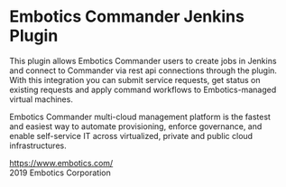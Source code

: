 # Embotics Commander Jenkins Plugin  
This plugin allows Embotics Commander users to create jobs in Jenkins  
and connect to Commander via rest api connections through the plugin.  
With this integration you can submit service requests, get status on  
existing requests and apply command workflows to Embotics-managed  
virtual machines.  
  
Embotics Commander multi-cloud management platform is the fastest  
and easiest way to automate provisioning, enforce governance, and  
enable self-service IT across virtualized, private and public cloud  
infrastructures.

https://www.embotics.com/    
2019 Embotics Corporation
